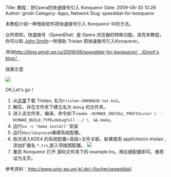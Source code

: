 Title: 教程：把Opera的快速拨号引入 Konqueror
Date: 2009-08-30 10:26
Author: gmsh
Category: Apps, Network
Slug: speeddial-for-konqueror

本教程介绍一种借助软件把快速拨号引入 Konqueror 中的方法。

众所周知，快速拨号（SpeedDial）是 Opera
浏览器的特殊功能。读完本教程，你可以和 [John
Smith](http://blog.gmsh.pp.ru/about)一样借助 Tristan
把快速拨号引入Konqueror。

  
*转自[http://blog.gmsh.pp.ru/2009/08/speeddial-for-konqueror/ （Gmsh's
blog）](http://blog.gmsh.pp.ru/2009/08/speeddial-for-konqueror/)*

效果示意

[![](http://i.linuxtoy.org/images/2009/08/speeddial-400x269.jpg)](http://i.linuxtoy.org/images/2009/08/speeddial.jpeg)

OK,Let's go！

1.  从[这里](http://www.unix-ag.uni-kl.de/~fischer/speeddial/tristan-20090828.tar.bz2)下载
    Tristan, 名为`tristan-20090828.tar.bz2`。
2.  解压，并在文件夹下建立名为 `debug` 的文件夹。
3.  进入该文件夹，编译。命令如下`cmake -DCMAKE_INSTALL_PREFIX=/usr \  -DCMAKE_BUILD_TYPE=debugfull ../ \  && make`。
4.  运行`su -c "make install"` 安装
5.  运行`kbuildsycoca4`重建系统配置。
6.  依次进入KDE4 的系统配置>高级>文件关联，新建类型
    appliction/x-tristan , 添加扩展名 `*.trs`,嵌入项按图配置。
    [![](http://i.linuxtoy.org/images/2009/08/tristansettings.jpeg)](http://i.linuxtoy.org/images/2009/08/tristansettings.jpeg)
7.  重启 Konqueror 打开 源码文件夹下的
    example.trs。用右键配置即可。推荐设为主页。

参考资料：http://www.unix-ag.uni-kl.de/~fischer/speeddial/
